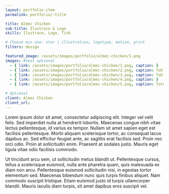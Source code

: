 ```yaml
---
layout: portfolio-item
permalink: portfolio/:title

title: Almec Chicken
sub-title: Ilustrace & Logo
skills: Ilustrace, Logo, Tisk

# Choose min one: star | illustration, logotype, motion, print
filters: design

featured_image: /assets/images/portfolio/almec-chicken/1.png
images: #text optional
  - { link: /assets/images/portfolio/almec-chicken/1.png, caption: }
  - { link: /assets/images/portfolio/almec-chicken/2.png, caption: Tohle je popisek }
  - { link: /assets/images/portfolio/almec-chicken/3.png, caption: Tohle je další popisek }
  - { link: /assets/images/portfolio/almec-chicken/4.png, caption: }
  - { link: /assets/images/portfolio/almec-chicken/5.png, caption: Toto je taktez popisek}

# Optional
client: Almec Chicken
client_url:
---
```

Lorem ipsum dolor sit amet, consectetur adipiscing elit. Integer vel velit felis. Sed imperdiet nulla at hendrerit lobortis. Maecenas congue nibh vitae lectus pellentesque, id varius ex tempor. Nullam sit amet sapien eget est facilisis pellentesque. Morbi aliquam scelerisque tortor, ac consequat lacus dapibus ac. Sed efficitur feugiat ante, ac sagittis erat facilisis sed. Proin nec orci odio. Proin at sollicitudin enim. Praesent at sodales justo. Mauris eget ligula vitae odio facilisis commodo.

Ut tincidunt arcu sem, ut sollicitudin metus blandit ut. Pellentesque cursus, tellus a scelerisque euismod, nulla ante pharetra quam, quis malesuada ex diam non arcu. Pellentesque euismod sollicitudin nisi, in egestas tortor elementum sed. Maecenas bibendum nunc quis turpis finibus aliquet. Nam commodo suscipit tristique. Etiam euismod justo id turpis ullamcorper blandit. Mauris iaculis diam turpis, sit amet dapibus eros suscipit vel.
